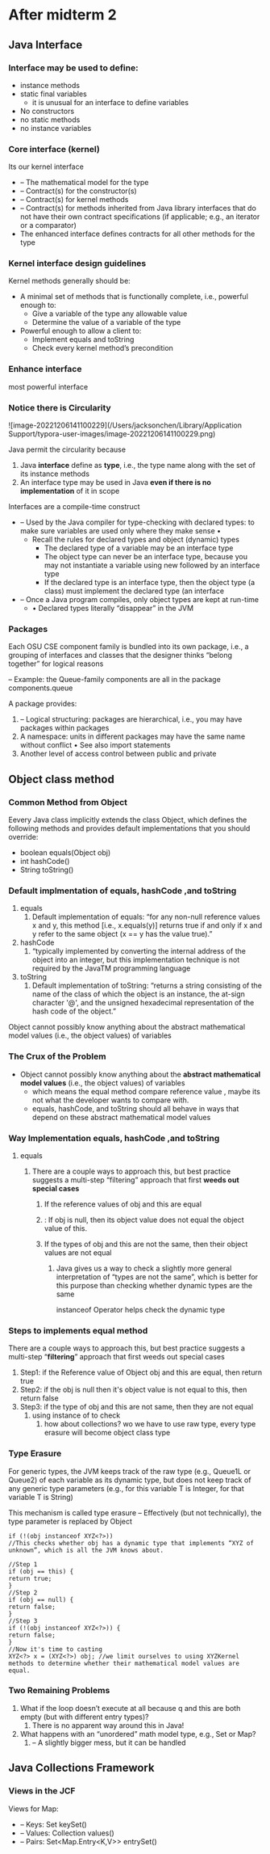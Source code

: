 # After midterm 2

## Java Interface

### Interface may be used to define:

- instance methods
- static final variables
  -  it is unusual for an interface to define variables
- No constructors
- no static methods
- no instance variables

### Core interface  (kernel)

Its our kernel interface

- – The mathematical model for the type
-  – Contract(s) for the constructor(s)
-  – Contract(s) for kernel methods
-  – Contract(s) for methods inherited from Java library interfaces that do not have their own contract specifications (if applicable; e.g., an iterator or a comparator)
- The enhanced interface defines contracts for all other methods for the type

### Kernel interface design guidelines

Kernel methods generally should be:

- A minimal set of methods that is functionally complete, i.e., powerful enough to:
  - Give a variable of the type any allowable value
  - Determine the value of a variable of the type
- Powerful enough to allow a client to:
  -  Implement equals and toString
  -  Check every kernel method’s precondition

### Enhance interface

most powerful interface

### Notice there is Circularity 

![image-20221206141100229](/Users/jacksonchen/Library/Application Support/typora-user-images/image-20221206141100229.png)

Java permit the circularity because

1. Java **interface** define as **type**, i.e., the type name along with the set of its instance methods
2. An interface type may be used in Java **even if there is no implementation** of it in scope

Interfaces are a compile-time construct

- – Used by the Java compiler for type-checking with declared types: to make sure variables are used only where they make sense • 
  - Recall the rules for declared types and object (dynamic) types 
    - The declared type of a variable may be an interface type 
    - The object type can never be an interface type, because you may not instantiate a variable using new followed by an interface type
    - If the declared type is an interface type, then the object type (a class) must implement the declared type (an interface
- – Once a Java program compiles, only object types are kept at run-time 
  - • Declared types literally “disappear” in the JVM

### Packages

Each OSU CSE component family is bundled into its own package, i.e., a grouping of interfaces and classes that the designer thinks “belong together” for logical reasons

 – Example: the Queue-family components are all in the package components.queue

A package provides:

1. – Logical structuring: packages are hierarchical, i.e., you may have packages within packages
2. A namespace: units in different packages may have the same name without conflict • See also import statements
3. Another level of access control between public and private

## Object class method

### Common Method from **Object**

Eevery Java class implicitly extends the class Object, which defines the following methods and provides default implementations that you should override: 

- boolean equals(Object obj)
- int hashCode() 
- String toString()

### Default implmentation of equals, hashCode ,and toString

1. equals 
   1. Default implementation of equals: “for any non-null reference values x and y, this method [i.e., x.equals(y)] returns true if and only if x and y refer to the same object (x == y has the value true).”
2. hashCode
   1. “typically implemented by converting the internal address of the object into an integer, but this implementation technique is not required by the JavaTM programming language
3. toString
   1. Default implementation of toString: “returns a string consisting of the name of the class of which the object is an instance, the at-sign character '@', and the unsigned hexadecimal representation of the hash code of the object.”

Object cannot possibly know anything about the abstract mathematical model values (i.e., the object values) of variables

### The Crux of the Problem

- Object cannot possibly know anything about the **abstract mathematical model values** (i.e., the object values) of variables
  - which means the equal method compare reference value , maybe its not what the developer wants to compare with.
  - equals, hashCode, and toString should all behave in ways that depend on these abstract mathematical model values

### Way Implementation equals, hashCode ,and toString

1. equals

   1. There are a couple ways to approach this, but best practice suggests a multi-step “filtering” approach that first **weeds out special cases**

      1. If the reference values of obj and this are equal 

      2. : If obj is null, then its object value does not equal the object value of this.

      3. If the types of obj and this are not the same, then their object values are not equal

         1. Java gives us a way to check a slightly more general interpretation of “types are not the same”, which is better for this purpose than checking whether dynamic types are the same

            instanceof Operator helps check the dynamic type

### Steps to implements equal method 

There are a couple ways to approach this, but best practice suggests a multi-step “**filtering**” approach that first weeds out special cases

1. Step1: if the Reference value of Object obj and this are equal, then return true
2. Step2: if the obj is null then it's object value is not equal to this, then return false
3. Step3: if the type of obj and this are not same, then they are not equal
   1. using instance of to check
      1. how about collections? wo we have to use raw type, every type erasure will become object class type

### Type Erasure

For generic types, the JVM keeps track of the raw type (e.g., Queue1L or Queue2) of each variable as its dynamic type, but does not keep track of any generic type parameters (e.g., for this variable T is Integer, for that variable T is String)

This mechanism is called type erasure – Effectively (but not technically), the type parameter is replaced by Object

```
if (!(obj instanceof XYZ<?>))
//This checks whether obj has a dynamic type that implements “XYZ of unknown”, which is all the JVM knows about.
```

```
//Step 1
if (obj == this) {
return true;
}
//Step 2
if (obj == null) {
return false;
}
//Step 3
if (!(obj instanceof XYZ<?>)) {
return false;
}
//Now it's time to casting
XYZ<?> x = (XYZ<?>) obj; //we limit ourselves to using XYZKernel methods to determine whether their mathematical model values are equal.
```

### Two Remaining Problems

1. What if the loop doesn’t execute at all because q and this are both empty (but with different entry types)?
   1. There is no apparent way around this in Java!
2. What happens with an “unordered” math model type, e.g., Set or Map?
   1. – A slightly bigger mess, but it can be handled

##  Java Collections Framework

### Views in the JCF

Views for Map: 

- – Keys: Set<T> keySet()
-  – Values: Collection <T> values() 
- – Pairs: Set<Map.Entry<K,V>> entrySet()



